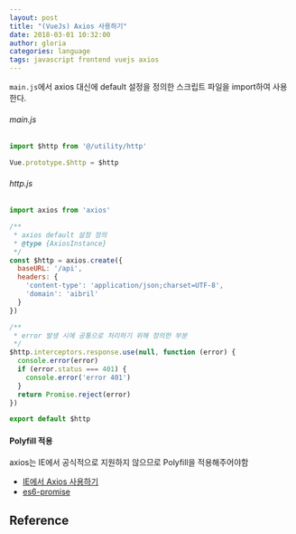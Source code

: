 ```yaml
---
layout: post
title: "(VueJs) Axios 사용하기"
date: 2018-03-01 10:32:00
author: gloria
categories: language
tags: javascript frontend vuejs axios
---
```


`main.js`에서 axios 대신에 default 설정을 정의한 스크립트 파일을 import하여 사용한다.
###### main.js
```javascript
import $http from '@/utility/http'

Vue.prototype.$http = $http
```

###### http.js
```javascript
import axios from 'axios'

/**
 * axios default 설정 정의
 * @type {AxiosInstance}
 */
const $http = axios.create({
  baseURL: '/api',
  headers: {
    'content-type': 'application/json;charset=UTF-8',
    'domain': 'aibril'
  }
})

/**
 * error 발생 시에 공통으로 처리하기 위해 정의한 부분
 */
$http.interceptors.response.use(null, function (error) {
  console.error(error)
  if (error.status === 401) {
    console.error('error 401')
  }
  return Promise.reject(error)
})

export default $http
```

#### Polyfill 적용
axios는 IE에서 공식적으로 지원하지 않으므로 Polyfill을 적용해주어야함
- [IE에서 Axios 사용하기](https://lovemewithoutall.github.io/it/vue-ie-support-with-es6-promise/)
- [es6-promise](https://github.com/stefanpenner/es6-promise)

## Reference
